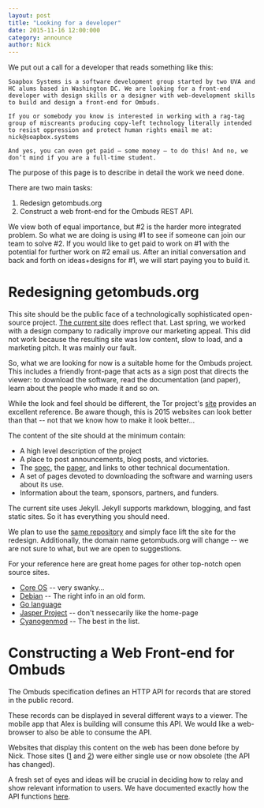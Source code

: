 ```yaml
---
layout: post
title: "Looking for a developer"
date: 2015-11-16 12:00:000
category: announce
author: Nick
---
```


We put out a call for a developer that reads something like this:

    Soapbox Systems is a software development group started by two UVA and HC alums based in Washington DC. We are looking for a front-end developer with design skills or a designer with web-development skills to build and design a front-end for Ombuds. 
     
    If you or somebody you know is interested in working with a rag-tag group of miscreants producing copy-left technology literally intended to resist oppression and protect human rights email me at: nick@soapbox.systems

    And yes, you can even get paid – some money – to do this! And no, we don’t mind if you are a full-time student.

The purpose of this page is to describe in detail the work we need done. 

There are two main tasks:

1. Redesign getombuds.org
2. Construct a web front-end for the Ombuds REST API.

We view both of equal importance, but #2 is the harder more integrated problem. 
So what we are doing is using #1 to see if someone can join our team to solve #2.
If you would like to get paid to work on #1 with the potential for further work on #2 email us.
After an initial conversation and back and forth on ideas+designs for #1, we will start paying you to build it.

Redesigning getombuds.org
=========================

This site should be the public face of a technologically sophisticated open-source project.
[The current site](https://getombuds.org) does reflect that. 
Last spring, we worked with a design company to radically improve our marketing appeal. 
This did not work because the resulting site was low content, slow to load, and a marketing pitch. 
It was mainly our fault.

So, what we are looking for now is a suitable home for the Ombuds project. 
This includes a friendly front-page that acts as a sign post that directs the viewer: to download the software, read the documentation (and paper), learn about the people who made it and so on. 

While the look and feel should be different, the Tor project's [site](https://www.torproject.org/) provides an excellent reference.
Be aware though, this is 2015 websites can look better than that -- not that we know how to make it look better...

The content of the site should at the minimum contain:

* A high level description of the project
* A place to post announcements, blog posts, and victories.
* The [spec](https://github.com/soapboxsys/ombuds-spec/blob/master/doc/index.md), the [paper](https://github.com/soapboxsys/ombuds-site/blob/master/res/ombuds-public-space.pdf), and links to other technical documentation.
* A set of pages devoted to downloading the software and warning users about its use.
* Information about the team, sponsors, partners, and funders.

The current site uses Jekyll. 
Jekyll supports markdown, blogging, and fast static sites. 
So it has everything you should need. 

We plan to use the [same repository](https://github.com/soapboxsys/ombuds-site) and simply face lift the site for the redesign.
Additionally, the domain name getombuds.org will change -- we are not sure to what, but we are open to suggestions.

For your reference here are great home pages for other top-notch open source sites.

* [Core OS](https://coreos.com/) -- very swanky...
* [Debian](https://www.debian.org/) -- The right info in an old form.
* [Go language](https://golang.org/) 
* [Jasper Project](http://jasperproject.github.io) -- don't nessecarily like the home-page
* [Cyanogenmod](http://www.cyanogenmod.org/) -- The best in the list.

Constructing a Web Front-end for Ombuds
=======================================

The Ombuds specification defines an HTTP API for records that are stored in the public record.

These records can be displayed in several different ways to a viewer. 
The mobile app that Alex is building will consume this API.
We would like a web-browser to also be able to consume the API.

Websites that display this content on the web has been done before by Nick.
Those sites ([1] and [2]) were either single use or now obsolete (the API has changed).

A fresh set of eyes and ideas will be crucial in deciding how to relay and show relevant information to users.
We have documented exactly how the API functions [here](https://github.com/soapboxsys/ombuds-spec/blob/master/doc/web-relay-api.md).


[1]: https://github.com/NSkelsey/ahimsa-web
[2]: https://github.com/NSkelsey/
